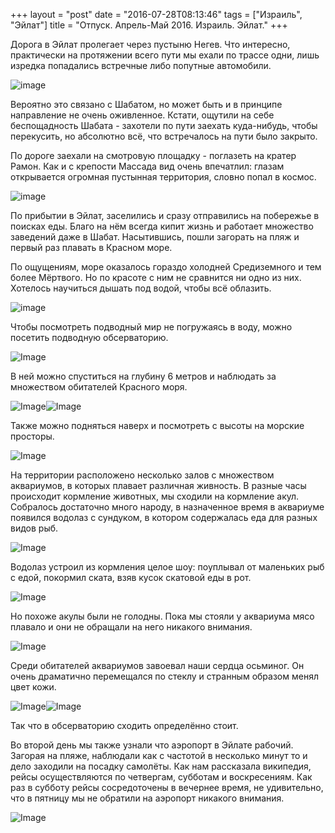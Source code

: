 +++
layout = "post"
date = "2016-07-28T08:13:46"
tags = ["Израиль", "Эйлат"]
title = "Отпуск. Апрель-Май 2016. Израиль. Эйлат."
+++

Дорога в Эйлат пролегает через пустыню Негев. Что интересно, практически на протяжении всего пути мы ехали по трассе одни, лишь изредка попадались встречные либо попутные автомобили.   


![image](/images/2e69e2c654793a78f7102b17ad4368ddedceff063138253f17abbc179c6c5f66.jpg)

Вероятно это связано с Шабатом, но может быть и в принципе направление не очень оживленное. Кстати, ощутили на себе беспощадность Шабата - захотели по пути заехать куда-нибудь, чтобы перекусить, но абсолютно всё, что встречалось на пути было закрыто. 

По дороге заехали на смотровую площадку - поглазеть на кратер Рамон. Как и с крепости Массада вид очень впечатлил: глазам открывается огромная пустынная территория, словно попал в космос.

![image](/images/d2d82e905f230009c37ff3ab9c9d97cc31ad09b413684735d2726d5e947da1da.jpg)

По прибытии в Эйлат, заселились и сразу отправились на побережье в поисках еды. Благо на нём всегда кипит жизнь и работает множество заведений даже в Шабат. Насытившись, пошли загорать на пляж и первый раз плавать в Красном море.

По ощущениям, море оказалось гораздо холодней Средиземного и тем более Мёртвого. Но по красоте с ним не сравнится ни одно из них. Хотелось научиться дышать под водой, чтобы всё облазить.

![image](/images/9b9361d80b526bd58b5d2e03233356948e19b984fc0ce781257cb13b7edf0780.jpg)

Чтобы посмотреть подводный мир не погружаясь в воду, можно посетить подводную обсерваторию. 

![Image](/images/2ef232e8bdea5e75d5c2d42419ba4f536f6a548755fd540b92b714daac124fbb.jpg)

В ней можно спуститься на глубину 6 метров и наблюдать за множеством обитателей Красного моря. 

![Image](/images/1fd4ec9d8b9ed0987f55756af62fe4e17f637c5e57efbb6b9706fac713f4789d.jpg)![Image](/images/60787f774ae23517c3bb65836744ae6cf3efc0d2612473ab4b57d24e8d09628a.jpg)

Также можно подняться наверх и посмотреть с высоты на морские просторы.

![Image](/images/cb08b3928fe5024cbacb1a48bb306b10b8879fc6f9086e2de32057e762d5efe4.jpg)

На территории расположено несколько залов с множеством аквариумов, в которых плавает различная живность. В разные часы происходит кормление животных, мы сходили на кормление акул. Собралось достаточно много народу, в назначенное время в аквариуме появился водолаз с сундуком, в котором содержалась еда для разных видов рыб. 

![Image](/images/2790e28013d8c6b7f163ed4046398f4441ba486ee857dbb8627f633b6c9f6e2f.jpg)

Водолаз устроил из кормления целое шоу: поуплывал от маленьких рыб с едой, покормил ската, взяв кусок скатовой еды в рот. 

![Image](/images/c35269a463b9b400af7239a2fefec106b00055dd809fe1849de0323ab488fd1f.jpg)

Но похоже акулы были не голодны. Пока мы стояли у аквариума мясо плавало и они не обращали на него никакого внимания. 

![Image](/images/51d6b996163dfc891231d5d4db9fed96e49c9b30c8b404d20aae1da19c3f3d14.jpg)

Среди обитателей аквариумов завоевал наши сердца осьминог. Он очень драматично перемещался по стеклу и странным образом менял цвет кожи.

![Image](/images/5e8d52954f356750ff21e0388749e7ac25d513722e04e3ab130e13e70a9b81f3.jpg)![Image](/images/848985e3c4f094155e0e9754e0314eccc2f0ea70557f4a55ffabb58fe02edfae.jpg)

Так что в обсерваторию сходить определённо стоит.

Во второй день мы также узнали что аэропорт в Эйлате рабочий. Загорая на пляже, наблюдали как с частотой в несколько минут то и дело заходили на посадку самолёты. Как нам рассказала википедия, рейсы осуществляются по четвергам, субботам и воскресениям. Как раз в субботу рейсы сосредоточены в вечернее время, не удивительно, что в пятницу мы не обратили на аэропорт никакого внимания.

![Image](/images/80a1393ae408f8e027d486fd52be59f4e3e3abc366a0b46b88dad2a420ad8901.jpg)